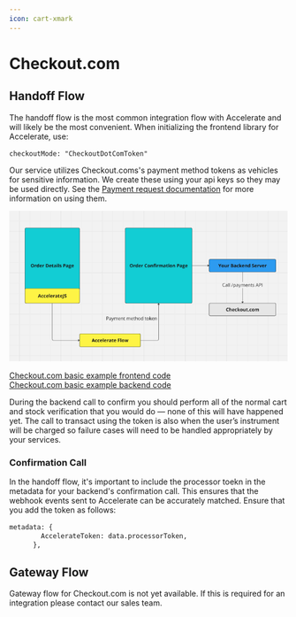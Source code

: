 ```yaml
---
icon: cart-xmark
---
```


# Checkout.com

## Handoff Flow

The handoff flow is the most common integration flow with Accelerate and will likely be the most convenient. When initializing the frontend library for Accelerate, use:

```
checkoutMode: "CheckoutDotComToken"
```

Our service utilizes Checkout.coms's payment method tokens as vehicles for sensitive information. We create these using your api keys so they may be used directly. See the [Payment request documentation](https://api-reference.checkout.com/#operation/requestAPaymentOrPayout) for more information on using them.

![Checkout.com handoff diagram](../checkoutdotcom_handoff.png)

[Checkout.com basic example frontend code](../../demos/app/test/checkoutdotcom/inline-payment/page.tsx)\
[Checkout.com basic example backend code](../../demos/app/api/checkoutdotcom/confirm/route.ts)

During the backend call to confirm you should perform all of the normal cart and stock verification that you would do — none of this will have happened yet. The call to transact using the token is also when the user’s instrument will be charged so failure cases will need to be handled appropriately by your services.

### Confirmation Call

In the handoff flow, it's important to include the processor toekn in the metadata for your backend's confirmation call. This ensures that the webhook events sent to Accelerate can be accurately matched. Ensure that you add the token as follows:&#x20;

```
metadata: {
        AccelerateToken: data.processorToken,
      },
```

## Gateway Flow

Gateway flow for Checkout.com is not yet available. If this is required for an integration please contact our sales team.
